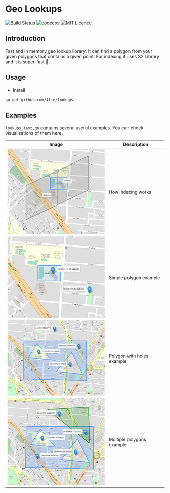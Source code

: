 # Geo Lookups

[![Build Status][1]][2]
[![codecov][3]][4]
[![MIT Licence][5]][6]

## Introduction

Fast and in memory geo lookup library.
It can find a polygon from your given polygons that contains a given point.
For indexing it uses S2 Library and it is super-fast :rocket:.

## Usage

* Install

``` bash
go get github.com/4lie/lookups
```

[1]: https://img.shields.io/travis/4lie/lookups?logo=travis&style=flat-square
[2]: https://travis-ci.org/4lie/lookups
[3]: https://img.shields.io/codecov/c/gh/4lie/lookups?logo=codecov&style=flat-square
[4]: https://codecov.io/gh/4lie/lookups
[5]: https://img.shields.io/github/license/4lie/lookups?style=flat-square
[6]: https://opensource.org/licenses/mit-license.php

## Examples
`lookups_test.go` contains several useful examples. You can check visualizations of them here.

| Image                                       | Description                |
|---------------------------------------------|----------------------------|
| <img src="./images/index.png" width="350"/> | How indexing works         |
| <img src="./images/1.png" width="350"/>     | Simple polygon example     |
| <img src="./images/2.png" width="350"/>     | Polygon with holes example |
| <img src="./images/3.png" width="350"/>     | Multiple polygons example  |